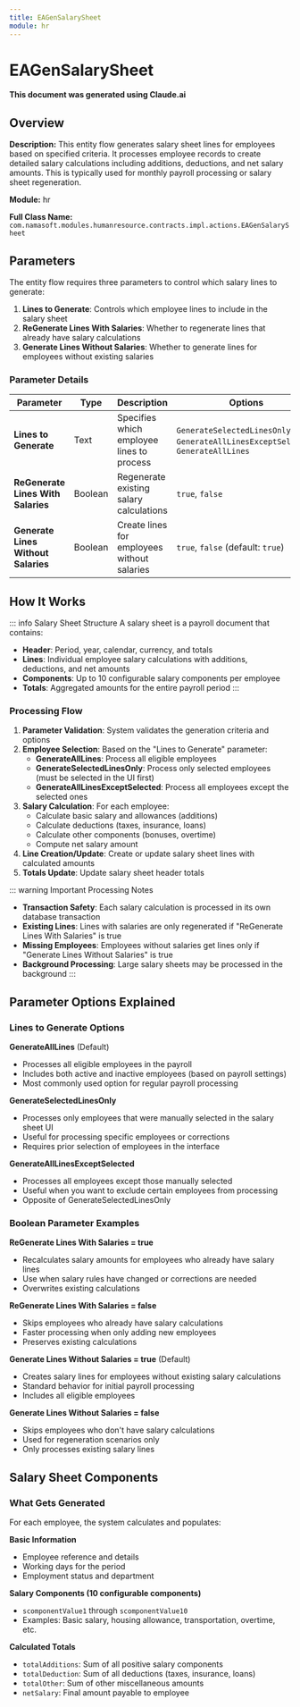 ```yaml
---
title: EAGenSalarySheet
module: hr
---
```


<div class='entity-flows'>

# EAGenSalarySheet

**This document was generated using Claude.ai**

## Overview

**Description:** This entity flow generates salary sheet lines for employees based on specified criteria. It processes employee records to create detailed salary calculations including additions, deductions, and net salary amounts. This is typically used for monthly payroll processing or salary sheet regeneration.

**Module:** hr

**Full Class Name:** `com.namasoft.modules.humanresource.contracts.impl.actions.EAGenSalarySheet`

## Parameters

The entity flow requires three parameters to control which salary lines to generate:

1. **Lines to Generate**: Controls which employee lines to include in the salary sheet
2. **ReGenerate Lines With Salaries**: Whether to regenerate lines that already have salary calculations
3. **Generate Lines Without Salaries**: Whether to generate lines for employees without existing salaries

### Parameter Details

| Parameter | Type | Description | Options |
|-----------|------|-------------|---------|
| **Lines to Generate** | Text | Specifies which employee lines to process | `GenerateSelectedLinesOnly`, `GenerateAllLinesExceptSelected`, `GenerateAllLines` |
| **ReGenerate Lines With Salaries** | Boolean | Regenerate existing salary calculations | `true`, `false` |
| **Generate Lines Without Salaries** | Boolean | Create lines for employees without salaries | `true`, `false` (default: `true`) |

## How It Works

::: info Salary Sheet Structure
A salary sheet is a payroll document that contains:
- **Header**: Period, year, calendar, currency, and totals
- **Lines**: Individual employee salary calculations with additions, deductions, and net amounts
- **Components**: Up to 10 configurable salary components per employee
- **Totals**: Aggregated amounts for the entire payroll period
:::

### Processing Flow

1. **Parameter Validation**: System validates the generation criteria and options
2. **Employee Selection**: Based on the "Lines to Generate" parameter:
   - **GenerateAllLines**: Process all eligible employees
   - **GenerateSelectedLinesOnly**: Process only selected employees (must be selected in the UI first)
   - **GenerateAllLinesExceptSelected**: Process all employees except the selected ones
3. **Salary Calculation**: For each employee:
   - Calculate basic salary and allowances (additions)
   - Calculate deductions (taxes, insurance, loans)
   - Calculate other components (bonuses, overtime)
   - Compute net salary amount
4. **Line Creation/Update**: Create or update salary sheet lines with calculated amounts
5. **Totals Update**: Update salary sheet header totals

::: warning Important Processing Notes
- **Transaction Safety**: Each salary calculation is processed in its own database transaction
- **Existing Lines**: Lines with salaries are only regenerated if "ReGenerate Lines With Salaries" is true
- **Missing Employees**: Employees without salaries get lines only if "Generate Lines Without Salaries" is true
- **Background Processing**: Large salary sheets may be processed in the background
:::

## Parameter Options Explained

### Lines to Generate Options

**GenerateAllLines** (Default)
- Processes all eligible employees in the payroll
- Includes both active and inactive employees (based on payroll settings)
- Most commonly used option for regular payroll processing

**GenerateSelectedLinesOnly**
- Processes only employees that were manually selected in the salary sheet UI
- Useful for processing specific employees or corrections
- Requires prior selection of employees in the interface

**GenerateAllLinesExceptSelected**
- Processes all employees except those manually selected
- Useful when you want to exclude certain employees from processing
- Opposite of GenerateSelectedLinesOnly

### Boolean Parameter Examples

**ReGenerate Lines With Salaries = true**
- Recalculates salary amounts for employees who already have salary lines
- Use when salary rules have changed or corrections are needed
- Overwrites existing calculations

**ReGenerate Lines With Salaries = false**
- Skips employees who already have salary calculations
- Faster processing when only adding new employees
- Preserves existing calculations

**Generate Lines Without Salaries = true** (Default)
- Creates salary lines for employees without existing salary calculations
- Standard behavior for initial payroll processing
- Includes all eligible employees

**Generate Lines Without Salaries = false**
- Skips employees who don't have salary calculations
- Used for regeneration scenarios only
- Only processes existing salary lines

## Salary Sheet Components

### What Gets Generated

For each employee, the system calculates and populates:

**Basic Information**
- Employee reference and details
- Working days for the period
- Employment status and department

**Salary Components (10 configurable components)**
- `scomponentValue1` through `scomponentValue10`
- Examples: Basic salary, housing allowance, transportation, overtime, etc.

**Calculated Totals**
- `totalAdditions`: Sum of all positive salary components
- `totalDeduction`: Sum of all deductions (taxes, insurance, loans)
- `totalOther`: Sum of other miscellaneous amounts
- `netSalary`: Final amount payable to employee

</div>